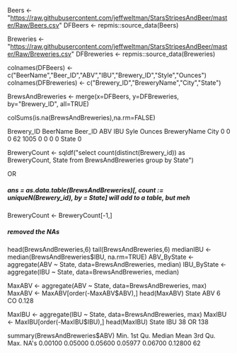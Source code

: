 Beers <- "https://raw.githubusercontent.com/jeffweltman/StarsStripesAndBeer/master/Raw/Beers.csv" 
DFBeers <- repmis::source_data(Beers)

Breweries <- "https://raw.githubusercontent.com/jeffweltman/StarsStripesAndBeer/master/Raw/Breweries.csv"
DFBreweries <- repmis::source_data(Breweries)

colnames(DFBeers) <- c("BeerName","Beer_ID","ABV","IBU","Brewery_ID","Style","Ounces")
colnames(DFBreweries) <- c("Brewery_ID","BreweryName","City","State")

BrewsAndBreweries <- merge(x=DFBeers, y=DFBreweries, by="Brewery_ID", all=TRUE)

colSums(is.na(BrewsAndBreweries),na.rm=FALSE)

 Brewery_ID    BeerName     Beer_ID         ABV         IBU        Syle      Ounces BreweryName        City 
          0           0           0          62        1005           0           0           0           0 
      State 
          0 

BreweryCount <- sqldf("select count(distinct(Brewery_id)) as BreweryCount, State from BrewsAndBreweries group by State")

OR

##### ans = as.data.table(BrewsAndBreweries)[, count := uniqueN(Brewery_id), by = State] will add to a table, but meh

BreweryCount <- BreweryCount[-1,]
##### removed the NAs

head(BrewsAndBreweries,6)
tail(BrewsAndBreweries,6)
medianIBU <-median(BrewsAndBreweries$IBU, na.rm=TRUE)
ABV_ByState <- aggregate(ABV ~ State, data=BrewsAndBreweries, median)
IBU_ByState <- aggregate(IBU ~ State, data=BrewsAndBreweries, median)

MaxABV <- aggregate(ABV ~ State, data=BrewsAndBreweries, max)
MaxABV <- MaxABV[order(-MaxABV$ABV),]
head(MaxABV)
 State   ABV
6     CO 0.128

MaxIBU <- aggregate(IBU ~ State, data=BrewsAndBreweries, max)
MaxIBU <- MaxIBU[order(-MaxIBU$IBU),]
head(MaxIBU)
   State IBU
38    OR 138

summary(BrewsAndBreweries$ABV)
   Min. 1st Qu.  Median    Mean 3rd Qu.    Max.    NA's 
0.00100 0.05000 0.05600 0.05977 0.06700 0.12800      62 
